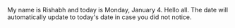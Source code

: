 My name is Rishabh and today is Monday, January 4. Hello all. The date will automatically update to today's date in case you did not notice.
